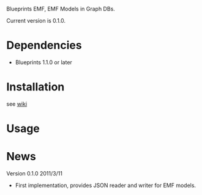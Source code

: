 Blueprints EMF, EMF Models in Graph DBs.

Current version is 0.1.0.

# Dependencies

* Blueprints 1.1.0 or later

# Installation

see [wiki](https://github.com/ghillairet/blueprints-emf/wiki/Install)

# Usage

# News #

Version 0.1.0 2011/3/11

*    First implementation, provides JSON reader and writer for EMF models.
